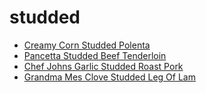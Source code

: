 # studded

 * [Creamy Corn Studded Polenta](../index/c/creamy-corn-studded-polenta-242149.json)
 * [Pancetta Studded Beef Tenderloin](../index/p/pancetta-studded-beef-tenderloin-106258.json)
 * [Chef Johns Garlic Studded Roast Pork](../index/c/chef-johns-garlic-studded-roast-pork.json)
 * [Grandma Mes Clove Studded Leg Of Lam](../index/g/grandma-mes-clove-studded-leg-of-lam.json)
